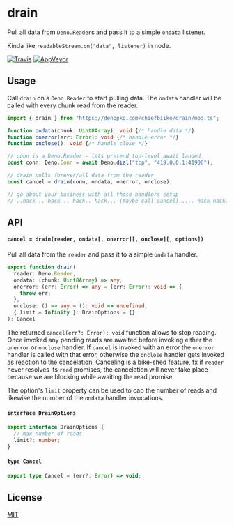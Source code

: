 # drain

Pull all data from `Deno.Reader`s and pass it to a simple `ondata` listener.

Kinda like `readableStream.on("data", listener)` in node.

[![Travis](http://img.shields.io/travis/chiefbiiko/drain.svg?style=flat)](http://travis-ci.org/chiefbiiko/drain) [![AppVeyor](https://ci.appveyor.com/api/projects/status/github/chiefbiiko/drain?branch=master&svg=true)](https://ci.appveyor.com/project/chiefbiiko/drain)

## Usage

Call `drain` on a `Deno.Reader` to start pulling data.
The `ondata` handler will be called with every chunk read from the reader.

``` ts
import { drain } from "https://denopkg.com/chiefbiiko/drain/mod.ts";

function ondata(chunk: Uint8Array): void {/* handle data */}
function onerror(err: Error): void {/* handle error */}
function onclose(): void {/* handle close */}

// conn is a Deno.Reader - lets pretend top-level await landed
const conn: Deno.Conn = await Deno.dial("tcp", "419.0.0.1:41900");

// drain pulls forever/all data from the reader
const cancel = drain(conn, ondata, onerror, onclose);

// go about your business with all those handlers setup
// ..hack .. hack .. hack.. hack... (maybe call cancel)..... hack hack...
```

## API

#### `cancel = drain(reader, ondata[, onerror][, onclose][, options])`

Pull all data from the `reader` and pass it to a simple `ondata` handler.

``` ts
export function drain(
  reader: Deno.Reader,
  ondata: (chunk: Uint8Array) => any,
  onerror: (err: Error) => any = (err: Error): void => {
    throw err;
  },
  onclose: () => any = (): void => undefined,
  { limit = Infinity }: DrainOptions = {}
): Cancel
```

The returned `cancel(err?: Error): void` function allows to stop reading. Once invoked any pending reads are awaited before invoking either the `onerror` or `onclose` handler. If `cancel` is invoked with an error the `onerror` handler is called with that error, otherwise the `onclose` handler gets invoked as reaction to the cancelation. Canceling is a bike-shed feature, fx if `reader` never resolves its `read` promises, the cancelation will never take place because we are blocking while awaiting the read promise.

The option's `limit` property can be used to cap the number of reads and likewise the number of the `ondata` handler invocations.

#### `interface DrainOptions`

``` ts
export interface DrainOptions {
  // max number of reads
  limit?: number;
}
```

#### `type Cancel`

``` ts
export type Cancel = (err?: Error) => void;
```

## License

[MIT](./LICENSE)
